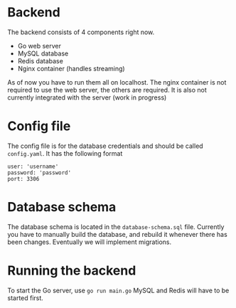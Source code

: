 # Backend

The backend consists of 4 components right now. 
- Go web server
- MySQL database
- Redis database
- Nginx container (handles streaming)

As of now you have to run them all on localhost. The nginx container is not required 
to use the web server, the others are required. It is also not currently integrated 
with the server (work in progress)

# Config file
The config file is for the database credentials and should be called `config.yaml`.
It has the following format 
```
user: 'username'
password: 'password'
port: 3306
```

# Database schema
The database schema is located in the `database-schema.sql` file. Currently you have to manually 
build the database, and rebuild it whenever there has been changes. Eventually we will implement 
migrations. 

# Running the backend
To start the Go server, use `go run main.go`
MySQL and Redis will have to be started first. 